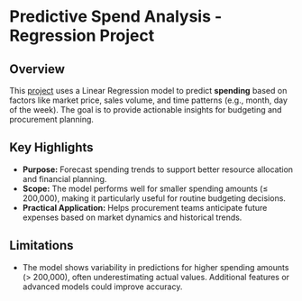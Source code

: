 # Predictive Spend Analysis - Regression Project

## Overview
This [project](./4.%20Machine%20Learning%20-%20Regression%20Analysis/FarmPSA.ipynb) uses a Linear Regression model to predict **spending** based on factors like market price, sales volume, and time patterns (e.g., month, day of the week). The goal is to provide actionable insights for budgeting and procurement planning.

## Key Highlights
- **Purpose:** Forecast spending trends to support better resource allocation and financial planning.
- **Scope:** The model performs well for smaller spending amounts (≤ 200,000), making it particularly useful for routine budgeting decisions.
- **Practical Application:** Helps procurement teams anticipate future expenses based on market dynamics and historical trends.

## Limitations
- The model shows variability in predictions for higher spending amounts (> 200,000), often underestimating actual values. Additional features or advanced models could improve accuracy.
